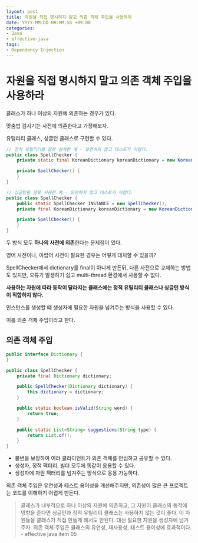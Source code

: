 ```yaml
---
layout: post
title: 자원을 직접 명시하지 말고 의존 객체 주입을 사용하라
date: YYYY-MM-DD HH:MM:SS +09:00
categories:
- Java
- effective-java
tags:
- Dependency Injection
---
```


# 자원을 직접 명시하지 말고 의존 객체 주입을 사용하라

클래스가 하나 이상의 자원에 의존하는 경우가 있다.

맞춤법 검사기는 사전에 의존한다고 가정해보자.

유틸리티 클래스, 싱글턴 클래스로 구현할 수 있다.

```java
// 정적 유틸리티를 잘못 설계한 예 - 유연하지 않고 테스트가 어렵다.
public class SpellChecker {
    private static final KoreanDictionary koreanDictionary = new KoreanDictionary();

    private SpellChecker() {
    }
}
```

```java
// 싱글턴을 잘못 사용한 예 - 유연하지 않고 테스트가 어렵다.
public class SpellChecker {
    public static SpellChecker INSTANCE = new SpellChecker();
    private final KoreanDictionary koreanDictionary = new KoreanDictionary();

    private SpellChecker() {
    }
}
```

두 방식 모두 **하나의 사전에 의존**한다는 문제점이 있다.

영어 사전이나, 아랍어 사전이 필요한 경우는 어떻게 대처할 수 있을까?

SpellChecker에서 dictionary를 final이 아니게 만든뒤, 다른 사전으로 교체하는 방법도 있지만, 오류가 발생하기 쉽고 multi-thread 환경에서 사용할 수 없다.

**사용하는 자원에 따라 동작이 달라지는 클래스에는 정적 유틸리티 클래스나 싱글턴 방식이 적합하지 않다.**

인스턴스를 생성할 떄 생성자에 필요한 자원을 넘겨주는 방식을 사용할 수 있다.

이를 의존 객체 주입이라고 한다.

## 의존 객체 주입

```java
public interface Dictionary {
}

public class SpellChecker {
    private final Dictionary dictionary;

    public SpellChecker(Dictionary dictionary) {
        this.dictionary = dictionary;
    }

    public static boolean isValid(String word) {
        return true;
    }

    public static List<String> suggestions(String type) {
        return List.of();
    }
}
```

- 불변을 보장하여 여러 클라이언트가 의존 객체를 안심하고 공유할 수 있다.
- 생성자, 정적 팩터리, 빌더 모두에 똑같이 응용할 수 있다.
- 생성자에 자원 팩터리를 넘겨주는 방식으로 응용 가능하다.

의존 객체 주입은 유연성과 테스트 용이성을 개선해주지만, 의존성이 많은 큰 프로젝트는 코드를 이해하기 어렵게 만든다.


> 클래스가 내부적으로 하나 이상의 자원에 의존하고, 그 자원이 클래스의 동작에 영향을 준다면 싱글턴과 정적 유틸리티 클래스는 사용하지 않는 것이 좋다. 이 자원들을 클래스가 직접 만들게 해서도 안된다. 대신 필요한 자원을 생성자에 넘겨주자.
의존 객체 주입은 클래스의 유연성, 재사용성, 테스트 용이성에 효과적이다. - effective java item 05
